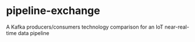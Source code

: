 # pipeline-exchange
A Kafka producers/consumers technology comparison for an IoT near-real-time data pipeline
